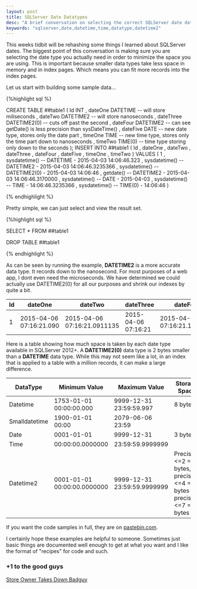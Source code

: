 ```yaml
---
layout: post
title: SQLServer Date Datatypes
desc: "A brief conversation on selecting the correct SQLServer date datatypes"
keywords: "sqlserver,date,datetime,time,datatype,datetime2"
---
```


This weeks tidbit will be rehashing some things I learned about SQLServer dates.  The biggest point of this conversation is making sure you are selecting the date type you actually need in order to minimize the space you are using.  This is important because smaller data types take less space in memory and in index pages.  Which means you can fit more records into the index pages.

Let us start with building some sample data...

{%highlight sql %}

CREATE TABLE ##table1 (
	Id INT
	, dateOne DATETIME -- will store miliseconds
	, dateTwo DATETIME2 -- will store nanoseconds
	, dateThree DATETIME2(0) -- cuts off past the second
	, dateFour DATETIME2 -- can see getDate() is less precision than sysDateTime()
	, dateFive DATE -- new date type, stores only the date part
	, timeOne TIME -- new time type, stores only the time part down to nanoseconds
	, timeTwo TIME(0) -- time type storing only down to the seconds
);
INSERT INTO ##table1 (
	Id
	, dateOne
	, dateTwo
	, dateThree
	, dateFour
	, dateFive
	, timeOne
	, timeTwo
)
VALUES (
    1
	, sysdatetime() -- DATETIME - 2015-04-03 14:06:46.323
	, sysdatetime() -- DATETIME2 - 2015-04-03 14:06:46.3235366
	, sysdatetime() -- DATETIME2(0) - 2015-04-03 14:06:46
	, getdate() -- DATETIME2 - 2015-04-03 14:06:46.3170000
	, sysdatetime() -- DATE - 2015-04-03
	, sysdatetime() -- TIME - 14:06:46.3235366
	, sysdatetime() -- TIME(0) - 14:06:46
)

{% endhighlight %}

Pretty simple, we can just select and view the result set.

{%highlight sql %}

SELECT * FROM ##table1

DROP TABLE ##table1

{% endhighlight %}

As can be seen by running the example, **DATETIME2** is a more accurate data type.  It records down to the nanosecond.  For most purposes of a web app, I dont even need the microseconds.  We have determined we could actually use DATETIME2(0) for all our purposes and shrink our indexes by quite a bit.

|Id|dateOne|dateTwo|dateThree|dateFour|dateFive|timeOne|timeTwo|
|--|-------|-------|---------|--------|--------|-------|-------|
|1|2015-04-06 07:16:21.090|2015-04-06 07:16:21.0911135|2015-04-06 07:16:21|2015-04-06 07:16:21.1000000|2015-04-06|07:16:21.0911135|07:16:21|

Here is a table showing how much space is taken by each date type available in SQLServer 2012+.  A **DATETIME2(0)** data type is 2 bytes smaller than a **DATETIME** data type.  While this may not seem like a lot, in an index that is applied to a table with a million records, it can make a large difference.

|DataType|Minimum Value|Maximum Value|Storage Space|
|--------|-------------|-------------|-------------|
|Datetime|1753-01-01 00:00:00.000|9999-12-31 23:59:59.997|8 bytes|
|Smalldatetime|1900-01-01 00:00|2079-06-06 23:59|
|Date|0001-01-01|9999-12-31|3 bytes|
|Time|00:00:00.0000000|23:59:59.9999999|
|Datetime2|0001-01-01 00:00:00.0000000|9999-12-31 23:59:59.9999999|Precision <=2 = 6 bytes, precision <=4 = 7 bytes precision <=7 = 8 bytes|

If you want the code samples in full, they are on [pastebin.com](http://pastebin.com/HFnRzKki).

I certainly hope these examples are helpful to someone.  Sometimes just basic things are documented well enough to get at what you want and I like the format of "recipes" for code and such.

### +1 to the good guys
[Store Owner Takes Down Badguy](http://wkrn.com/2015/03/31/la-vergne-store-owner-shoots-kills-man-after-box-cutter-attack/)
